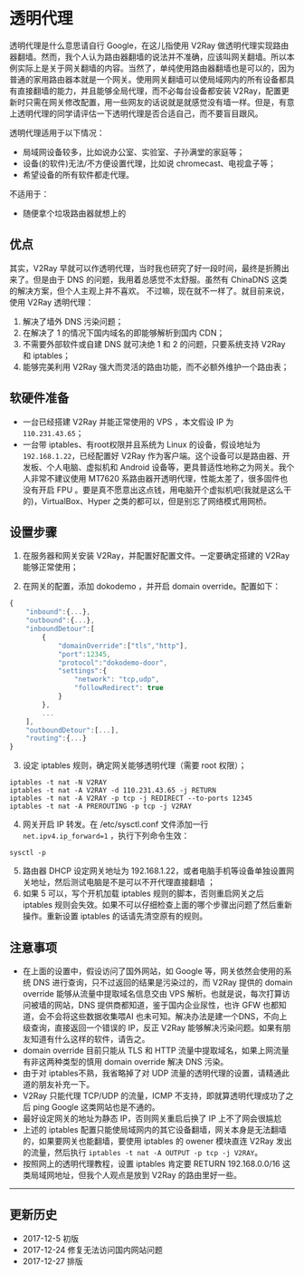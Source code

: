 # 透明代理

透明代理是什么意思请自行 Google，在这儿指使用 V2Ray 做透明代理实现路由器翻墙。然而，我个人认为路由器翻墙的说法并不准确，应该叫网关翻墙。所以本例实际上是关于网关翻墙的内容。当然了，单纯使用路由器翻墙也是可以的，因为普通的家用路由器本就是一个网关。使用网关翻墙可以使局域网内的所有设备都具有直接翻墙的能力，并且能够全局代理，而不必每台设备都安装 V2Ray，配置更新时只需在网关修改配置，用一些网友的话说就是就感觉没有墙一样。但是，有意上透明代理的同学请评估一下透明代理是否合适自己，而不要盲目跟风。

透明代理适用于以下情况：
* 局域网设备较多，比如说办公室、实验室、子孙满堂的家庭等；
* 设备(的软件)无法/不方便设置代理，比如说 chromecast、电视盒子等；
* 希望设备的所有软件都走代理。

不适用于：
* 随便拿个垃圾路由器就想上的

## 优点

其实，V2Ray 早就可以作透明代理，当时我也研究了好一段时间，最终是折腾出来了。但是由于 DNS 的问题，我用着总感觉不太舒服。虽然有 ChinaDNS 这类的解决方案，但个人主观上并不喜欢。
不过嘛，现在就不一样了。就目前来说，使用 V2Ray 透明代理：
1. 解决了墙外 DNS 污染问题；
2. 在解决了 1 的情况下国内域名的即能够解析到国内 CDN；
3. 不需要外部软件或自建 DNS 就可决绝 1 和 2 的问题，只要系统支持 V2Ray 和 iptables；
4. 能够完美利用 V2Ray 强大而灵活的路由功能，而不必额外维护一个路由表；

## 软硬件准备
* 一台已经搭建 V2Ray 并能正常使用的 VPS ，本文假设 IP 为 `110.231.43.65`；
* 一台带 iptables、有root权限并且系统为 Linux 的设备，假设地址为 `192.168.1.22`，已经配置好 V2Ray 作为客户端。这个设备可以是路由器、开发板、个人电脑、虚拟机和 Android 设备等，更具普适性地称之为网关。我个人非常不建议使用 MT7620 系路由器开透明代理，性能太差了，很多固件也没有开启 FPU 。要是真不愿意出这点钱，用电脑开个虚拟机吧(我就是这么干的)，VirtualBox、Hyper 之类的都可以，但是别忘了网络模式用网桥。

## 设置步骤

1. 在服务器和网关安装 V2Ray，并配置好配置文件。一定要确定搭建的 V2Ray 能够正常使用；

2. 在网关的配置，添加 dokodemo ，并开启 domain override。配置如下：
```javascript
{
	"inbound":{...},
	"outbound":{...},
	"inboundDetour":[
		{
			"domainOverride":["tls","http"],
			"port":12345,
			"protocol":"dokodemo-door",
			"settings":{
				"network": "tcp,udp",
				"followRedirect": true
			}
	    },
		...
	],
	"outboundDetour":[...],
	"routing":{...}
}
```
3. 设定 iptables 规则，确定网关能够透明代理（需要 root 权限）；
```
iptables -t nat -N V2RAY
iptables -t nat -A V2RAY -d 110.231.43.65 -j RETURN
iptables -t nat -A V2RAY -p tcp -j REDIRECT --to-ports 12345
iptables -t nat -A PREROUTING -p tcp -j V2RAY
```
4. 网关开启 IP 转发。在 /etc/sysctl.conf 文件添加一行 `net.ipv4.ip_forward=1` ，执行下列命令生效：
```
sysctl -p
```
5. 路由器 DHCP 设定网关地址为 192.168.1.22，或者电脑手机等设备单独设置网关地址，然后测试电脑是不是可以不开代理直接翻墙 ；
6. 如果 5 可以，写个开机加载 iptables 规则的脚本，否则重启网关之后 iptables 规则会失效。如果不可以仔细检查上面的哪个步骤出问题了然后重新操作。重新设置 iptables 的话请先清空原有的规则。


## 注意事项

* 在上面的设置中，假设访问了国外网站，如 Google 等，网关依然会使用的系统 DNS 进行查询，只不过返回的结果是污染过的，而 V2Ray 提供的 domain override 能够从流量中提取域名信息交由 VPS 解析。也就是说，每次打算访问被墙的网站，DNS 提供商都知道，鉴于国内企业尿性，也许 GFW 也都知道，会不会将这些数据收集喂AI 也未可知。解决办法是建一个DNS，不向上级查询，直接返回一个错误的 IP，反正 V2Ray  能够解决污染问题。如果有朋友知道有什么这样的软件，请告之。
* domain override 目前只能从 TLS 和 HTTP 流量中提取域名，如果上网流量有非这两种类型的慎用 domain override 解决 DNS 污染。
* 由于对 iptables不熟，我省略掉了对 UDP 流量的透明代理的设置，请精通此道的朋友补充一下。
* V2Ray 只能代理 TCP/UDP 的流量，ICMP 不支持，即就算透明代理成功了之后 ping Google 这类网站也是不通的。
* 最好设定网关的地址为静态 IP，否则网关重启后换了 IP 上不了网会很尴尬
* 上述的 iptables 配置只能使局域网内的其它设备翻墙，网关本身是无法翻墙的，如果要网关也能翻墙，要使用 iptables 的 owener 模块直连 V2Ray 发出的流量，然后执行 `iptables -t nat -A OUTPUT -p tcp -j V2RAY`。
* 按照网上的透明代理教程，设置 iptables 肯定要 RETURN 192.168.0.0/16 这类局域网地址，但我个人观点是放到 V2Ray 的路由里好一些。

-------

## 更新历史

* 2017-12-5 初版
* 2017-12-24 修复无法访问国内网站问题
* 2017-12-27 排版

